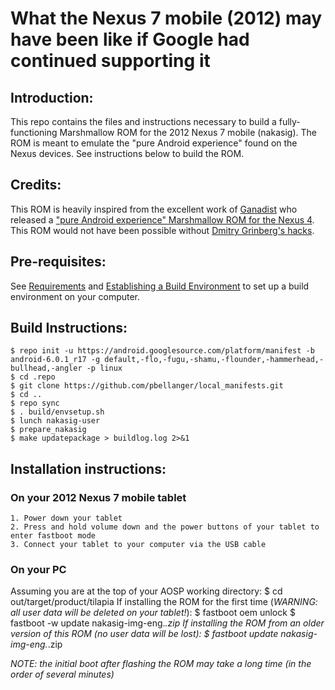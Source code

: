 # What the Nexus 7 mobile (2012) may have been like if Google had continued supporting it

## Introduction:
This repo contains the files and instructions necessary to build a fully-functioning Marshmallow ROM for the 2012 Nexus 7 mobile (nakasig). The ROM is meant to emulate the "pure Android experience" found on the Nexus devices.
See instructions below to build the ROM.

## Credits:
This ROM is heavily inspired from the excellent work of [Ganadist](https://github.com/ganadist) who released a ["pure Android experience" Marshmallow ROM for the Nexus 4](https://github.com/ganadist/device_lge_occam).
This ROM would not have been possible without [Dmitry Grinberg's hacks](http://dmitry.gr/index.php?r=06.%20Thoughts&proj=04.%20Android%20M%20on%20Grouper).

## Pre-requisites:
See [Requirements](http://s.android.com/source/requirements.html) and [Establishing a Build Environment](http://s.android.com/source/initializing.html) to set up a build environment on your computer.

## Build Instructions:
    $ repo init -u https://android.googlesource.com/platform/manifest -b android-6.0.1_r17 -g default,-flo,-fugu,-shamu,-flounder,-hammerhead,-bullhead,-angler -p linux
    $ cd .repo
    $ git clone https://github.com/pbellanger/local_manifests.git
    $ cd ..
    $ repo sync
    $ . build/envsetup.sh
    $ lunch nakasig-user
    $ prepare_nakasig
    $ make updatepackage > buildlog.log 2>&1

## Installation instructions:

### On your 2012 Nexus 7 mobile tablet
    1. Power down your tablet
    2. Press and hold volume down and the power buttons of your tablet to enter fastboot mode
    3. Connect your tablet to your computer via the USB cable

### On your PC
Assuming you are at the top of your AOSP working directory:
    $ cd out/target/product/tilapia
If installing the ROM for the first time (*WARNING: all user data will be deleted on your tablet!*):
    $ fastboot oem unlock
    $ fastboot -w update nakasig-img-eng.*.zip
If installing the ROM from an older version of this ROM (no user data will be lost):
    $ fastboot update nakasig-img-eng.*.zip

*NOTE: the initial boot after flashing the ROM may take a long time (in the order of several minutes)*
